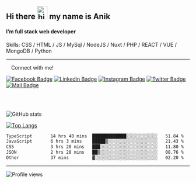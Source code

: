 ## Hi there <img src="https://user-images.githubusercontent.com/1303154/88677602-1635ba80-d120-11ea-84d8-d263ba5fc3c0.gif" width="28px" height="36" alt="hi"> my name is Anik

#### I’m full stack web developer

Skills:  CSS / HTML / JS / MySql / NodeJS / Nuxt / PHP / REACT / VUE / MongoDB / Python


---

&emsp;Connect with me!

<a href="https://www.facebook.com/anik.aritro" target="_blank">![Facebook Badge](https://img.shields.io/badge/Facebook-1877F2?style=for-the-badge&logo=facebook&logoColor=white)</a> [![Linkedin Badge](https://img.shields.io/badge/LinkedIn-0077B5?style=for-the-badge&logo=linkedin&logoColor=white)](https://www.linkedin.com/in/anik-hossain-dev) [![Instagram Badge](https://img.shields.io/badge/Instagram-E4405F?style=for-the-badge&logo=instagram&logoColor=white)](https://www.instagram.com/aritro.anik) [![Twitter Badge](https://img.shields.io/badge/Twitter-1DA1F2?style=for-the-badge&logo=twitter&logoColor=white)](https://twitter.com/AritroAnik) [![Mail Badge](https://img.shields.io/badge/Gmail-D14836?style=for-the-badge&logo=gmail&logoColor=white)](mailto:anik.wdev@gmail.com)

</br>
</br>


![GitHub stats](https://github-readme-stats.vercel.app/api?username=anik-hossain&show_icons=true&theme=monokai)

[![Top Langs](https://github-readme-stats.vercel.app/api/top-langs/?username=anik-hossain&layout=compact&theme=monokai)](https://github.com/anik-hossain)

<!--START_SECTION:waka-->

```txt
TypeScript       14 hrs 40 mins  █████████████░░░░░░░░░░░░   51.84 %
JavaScript       6 hrs 3 mins    █████▒░░░░░░░░░░░░░░░░░░░   21.43 %
CSS              3 hrs 20 mins   ███░░░░░░░░░░░░░░░░░░░░░░   11.80 %
JSON             2 hrs 28 mins   ██▒░░░░░░░░░░░░░░░░░░░░░░   08.76 %
Other            37 mins         ▓░░░░░░░░░░░░░░░░░░░░░░░░   02.20 %
```

<!--END_SECTION:waka-->
---

![Profile views](https://gpvc.arturio.dev/anik-hossain)  
